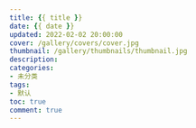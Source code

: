 ```yaml
---
title: {{ title }}
date: {{ date }}
updated: 2022-02-02 20:00:00
cover: /gallery/covers/cover.jpg
thumbnail: /gallery/thumbnails/thumbnail.jpg
description:
categories:
- 未分类
tags:
- 默认
toc: true
comment: true
---
```


<!-- more -->
